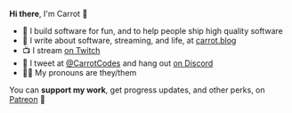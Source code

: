 **Hi there**, I'm Carrot 👋

- 🚀 I build software for fun, and to help people ship high quality software
- 🥕 I write about software, streaming, and life, at [carrot.blog](https://www.carrot.blog)
- 📺 I stream [on Twitch](https://www.twitch.tv/carrot)
- 💬 I tweet at [@CarrotCodes](https://www.twitter.com/carrotcodes) and hang out [on Discord](https://www.carrot.blog/discord)
- 🏳️‍🌈 My pronouns are they/them

You can **support my work**, get progress updates, and other perks, on [Patreon](https://www.patreon.com/carrotcodes) 🧡

<!--
**CarrotCodes/CarrotCodes** is a ✨ _special_ ✨ repository because its `README.md` (this file) appears on your GitHub profile.

Here are some ideas to get you started:

- 🔭 I’m currently working on ...
- 🌱 I’m currently learning ...
- 👯 I’m looking to collaborate on ...
- 🤔 I’m looking for help with ...
- 💬 Ask me about ...
- 📫 How to reach me: ...
- 😄 Pronouns: ...
- ⚡ Fun fact: ...
-->
